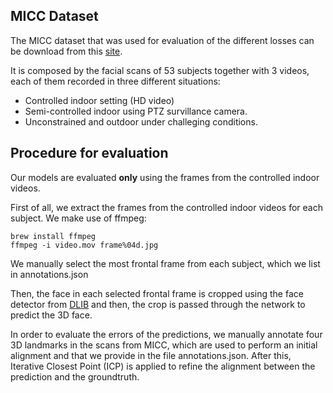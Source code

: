 ## MICC Dataset

The MICC dataset that was used for evaluation of the different losses can be download from this [site](https://www.micc.unifi.it/resources/datasets/florence-3d-faces/).

It is composed by the facial scans of 53 subjects together with 3 videos, each of them recorded in three different situations:
- Controlled indoor setting (HD video)
- Semi-controlled indoor using PTZ survillance camera.
- Unconstrained and outdoor under challeging conditions.

## Procedure for evaluation

Our models are evaluated **only** using the frames from the controlled indoor videos.

First of all, we extract the frames from the controlled indoor videos for each subject. We make use of ffmpeg:

```
brew install ffmpeg
ffmpeg -i video.mov frame%04d.jpg
```

We manually select the most frontal frame from each subject, which we list in annotations.json

Then, the face in each selected frontal frame is cropped using the face detector from [DLIB](http://dlib.net/) and then, the crop is passed through the network to predict the 3D face.

In order to evaluate the errors of the predictions, we manually annotate four 3D landmarks in the scans from MICC, which are used to perform an initial alignment and that we provide in the file annotations.json. After this, Iterative Closest Point (ICP) is applied to refine the alignment between the prediction and the groundtruth.
